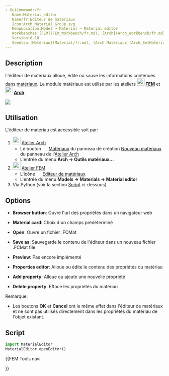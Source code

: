 ```yaml
---
- GuiCommand:/fr
   Name:Material_editor
   Name/fr:Editeur de matériaux
   Icon:Arch_Material_Group.svg
   MenuLocation:Model → Material → Material editor
   Workbenches:[FEM](FEM_Workbench/fr.md), [Arch](Arch_Workbench/fr.md)
   Version:0.18
   SeeAlso:[Matériau](Material/fr.md), [Arch Matériaux](Arch_SetMaterial/fr.md), [Tutoriel FEM](FEM_tutorial/fr.md)
---
```


## Description

L\'éditeur de matériaux alloue, édite ou sauve les informations contenues dans [matériaux](Material/fr.md). Le module matériaux est utilisé par les ateliers **<img src="images/Workbench_FEM.svg" width=24px> [FEM](FEM_Workbench/fr.md)** et **<img src="images/Workbench_Arch.svg" width=24px> [Arch](Arch_Workbench/fr.md)**.

![](images/Material_editor.jpg )

## Utilisation

L\'éditeur de matériau est accessible soit par:

1.  <img alt="" src=images/Workbench_Arch.svg  style="width:24px;"> [Atelier Arch](Arch_Workbench/fr.md)
    -   Le bouton <img alt="" src=images/Arch_SetMaterial.svg  style="width:16px;"> [Matériaux](Arch_SetMaterial/fr.md) du panneau de création [Nouveau matériaux](Arch_SetMaterial/fr.md) du panneau de l\'[Atelier Arch](Arch_Workbench/fr.md)
    -   L\'entrée du menu **Arch → Outils matériaux...**
2.  <img alt="" src=images/Workbench_FEM.svg  style="width:24px;"> [Atelier FEM](FEM_Workbench/fr.md)
    -   L\'icône <img alt="" src=images/Arch_Material_Group.svg  style="width:16px;"> [Editeur de matériaux](Material_editor/fr.md)
    -   L\'entrée du menu **Models → Materials → Material editor**
3.  Via Python (voir la section [Script](#Script.md) ci-dessous)

## Options

-   **Browser button**: Ouvre l\'url des propriétés dans un navigateur web

-   **Material card**: Choix d\'un champs prédéterminé

-    **Open**: Ouvre un fichier .FCMat

-    **Save as**: Sauvegarde le contenu de l\'éditeur dans un nouveau fichier .FCMat file

-   **Preview**: Pas encore implémenté

-   **Properties editor**: Alloue ou édite le contenu des propriétés du matériau

-    **Add property**: Alloue ou ajoute une nouvelle propriété

-    **Delete property**: Efface les propriétés du matériau

Remarque:

-   Les boutons **OK** et **Cancel** ont le même effet dans l\'éditeur de matériaux et ne sont pas utilisés directement dans les propriétés du matériau de l\'objet existant.

## Script


```python
import MaterialEditor
MaterialEditor.openEditor()
```





{{FEM Tools navi

}}   
